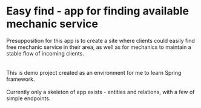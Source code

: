 # Easy find - app for finding available mechanic service
Presupposition for this app is to create a site where clients could easily find free mechanic service in their area, as well as for mechanics to maintain
a stable flow of incoming clients.\
\
\
This is demo project created as an environment for me to learn Spring framework.
\
\
Currently only a skeleton of app exists - entities and relations, with a few of simple endpoints.
